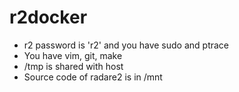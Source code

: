 # r2docker

* r2 password is 'r2' and you have sudo and ptrace
* You have vim, git, make
* /tmp is shared with host
* Source code of radare2 is in /mnt
